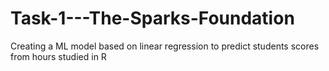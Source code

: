# Task-1---The-Sparks-Foundation
Creating a ML model based on linear regression to predict students scores from hours studied in R
